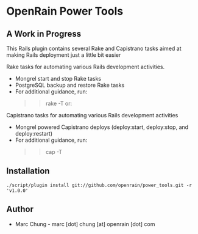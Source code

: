 OpenRain Power Tools
====================

A Work in Progress
------------------

This Rails plugin contains several Rake and Capistrano tasks aimed at making Rails deployment just a little bit easier

Rake tasks for automating various Rails development activities.

  * Mongrel start and stop Rake tasks
  * PostgreSQL backup and restore Rake tasks
  * For additional guidance, run:
    >> rake -T or:

Capistrano tasks for automating various Rails development activities

  * Mongrel powered Capistrano deploys (deploy:start, deploy:stop, and deploy:restart)
  * For additional guidance, run:
    >> cap -T
    
Installation
------------

  `./script/plugin install git://github.com/openrain/power_tools.git -r 'v1.0.0'`

Author
------

* Marc Chung - marc [dot] chung [at] openrain [dot] com

